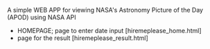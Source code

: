 A simple WEB APP for viewing 
NASA's Astronomy Picture of the Day (APOD) 
using NASA API

- HOMEPAGE; page to enter date input [hiremeplease_home.html]
- page for the result [hiremeplease_result.html]
